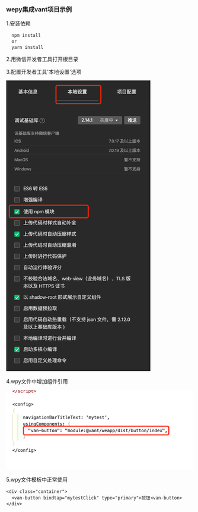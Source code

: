 ### wepy集成vant项目示例

1.安装依赖
```
  npm install
  or
  yarn install
```

2.用微信开发者工具打开根目录

3.配置开发者工具'本地设置'选项

![weSetting](./static/weSetting.png) 

4.wpy文件中增加组件引用

![vanDome](./static/vanDome.png) 

5.wpy文件模板中正常使用
```
<div class="container">
  <van-button bindtap="mytestClick" type="primary">按钮<van-button>
</div>  
```